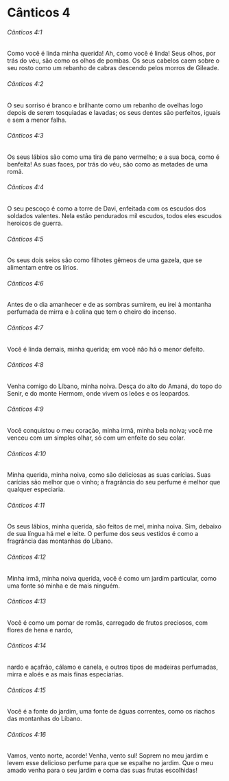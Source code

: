 # Cânticos 4

###### Cânticos 4:1

Como você é linda minha querida! Ah, como você é linda! Seus olhos, por trás do véu, são como os olhos de pombas. Os seus cabelos caem sobre o seu rosto como um rebanho de cabras descendo pelos morros de Gileade.

###### Cânticos 4:2

O seu sorriso é branco e brilhante como um rebanho de ovelhas logo depois de serem tosquiadas e lavadas; os seus dentes são perfeitos, iguais e sem a menor falha.

###### Cânticos 4:3

Os seus lábios são como uma tira de pano vermelho; e a sua boca, como é benfeita! As suas faces, por trás do véu, são como as metades de uma romã.

###### Cânticos 4:4

O seu pescoço é como a torre de Davi, enfeitada com os escudos dos soldados valentes. Nela estão pendurados mil escudos, todos eles escudos heroicos de guerra.

###### Cânticos 4:5

Os seus dois seios são como filhotes gêmeos de uma gazela, que se alimentam entre os lírios.

###### Cânticos 4:6

Antes de o dia amanhecer e de as sombras sumirem, eu irei à montanha perfumada de mirra e à colina que tem o cheiro do incenso.

###### Cânticos 4:7

Você é linda demais, minha querida; em você não há o menor defeito.

###### Cânticos 4:8

Venha comigo do Líbano, minha noiva. Desça do alto do Amaná, do topo do Senir, e do monte Hermom, onde vivem os leões e os leopardos.

###### Cânticos 4:9

Você conquistou o meu coração, minha irmã, minha bela noiva; você me venceu com um simples olhar, só com um enfeite do seu colar.

###### Cânticos 4:10

Minha querida, minha noiva, como são deliciosas as suas carícias. Suas carícias são melhor que o vinho; a fragrância do seu perfume é melhor que qualquer especiaria.

###### Cânticos 4:11

Os seus lábios, minha querida, são feitos de mel, minha noiva. Sim, debaixo de sua língua há mel e leite. O perfume dos seus vestidos é como a fragrância das montanhas do Líbano.

###### Cânticos 4:12

Minha irmã, minha noiva querida, você é como um jardim particular, como uma fonte só minha e de mais ninguém.

###### Cânticos 4:13

Você é como um pomar de romãs, carregado de frutos preciosos, com flores de hena e nardo,

###### Cânticos 4:14

nardo e açafrão, cálamo e canela, e outros tipos de madeiras perfumadas, mirra e aloés e as mais finas especiarias.

###### Cânticos 4:15

Você é a fonte do jardim, uma fonte de águas correntes, como os riachos das montanhas do Líbano.

###### Cânticos 4:16

Vamos, vento norte, acorde! Venha, vento sul! Soprem no meu jardim e levem esse delicioso perfume para que se espalhe no jardim. Que o meu amado venha para o seu jardim e coma das suas frutas escolhidas!

